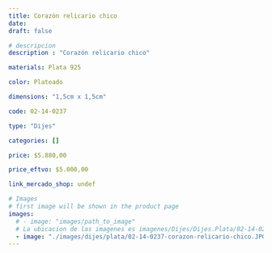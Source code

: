 ```yaml
---
title: Corazón relicario chico
date: 
draft: false

# descripcion
description : "Corazón relicario chico"

materials: Plata 925

color: Plateado

dimensions: "1,5cm x 1,5cm"

code: 02-14-0237

type: "Dijes"

categories: []

price: $5.880,00

price_eftvo: $5.000,00

link_mercado_shop: undef

# Images
# first image will be shown in the product page
images:
  # - image: "images/path_to_image"
  # La ubicacion de las imagenes es imagenes/Dijes/Dijes.Plata/02-14-0237-corazon-relicario-chico
  - image: "./images/dijes/plata/02-14-0237-corazon-relicario-chico.JPG"
---
```

